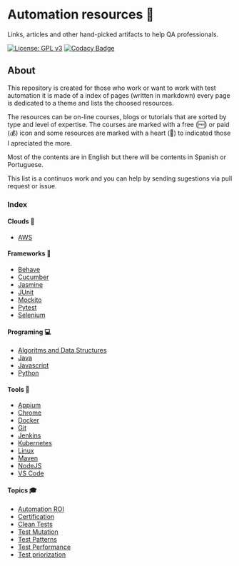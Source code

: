 # Automation resources 🤖

Links, articles and other hand-picked artifacts to help QA professionals.

[![License: GPL v3](https://img.shields.io/badge/License-GPLv3-blue.svg)](https://www.gnu.org/licenses/gpl-3.0) 
[![Codacy Badge](https://api.codacy.com/project/badge/Grade/cb911d602af6436a9fa5073616aa7815)](https://www.codacy.com/manual/edumco/automation-resources?utm_source=github.com&utm_medium=referral&utm_content=edumco/automation-resources&utm_campaign=Badge_Grade)

## About

This repository is created for those who work or want to work with test automation it is made of a index of pages (written in markdown) every page is dedicated to a theme and lists the choosed resources.

The resources can be on-line courses, blogs or tutorials that are sorted by type and level of expertise. The courses are marked with a free (🆓) or paid (💰) icon and some resources are marked with a heart (🖤) to indicated those I apreciated the more.

Most of the contents are in English but there will be contents in Spanish or Portuguese.

This list is a continuos work and you can help by sending sugestions via pull request or issue.

### Index

#### Clouds 🎯

- [AWS](clouds/aws.md)

#### Frameworks 📝

- [Behave](frameworks/behave.md)
- [Cucumber](frameworks/cucumber.md)
- [Jasmine](frameworks/jasmine.md)
- [JUnit](frameworks/junit.md)
- [Mockito](frameworks/mockito.md)
- [Pytest](frameworks/pytest.md)
- [Selenium](frameworks/selenium.md)

#### Programing 💻

- [Algoritms and Data Structures](programing/algoritms.md)
- [Java](programing/java.md)
- [Javascript](programing/javascript.md)
- [Python](programing/python.md)

#### Tools 🔨

- [Appium](tools/appium.md)
- [Chrome](tools/chrome.md)
- [Docker](tools/docker.md)
- [Git](tools/linux.md)
- [Jenkins](tools/jenkins.md)
- [Kubernetes](tools/kubernetes.md)
- [Linux](tools/git.md)
- [Maven](tools/maven.md)
- [NodeJS](tools/nodejs.md)
- [VS Code](tools/vscode.md)

#### Topics 🎓

- [Automation ROI](topics/automation-roi.md)
- [Certification](topics/certification.md)
- [Clean Tests](topics/clean-tests.md)
- [Test Mutation](topics/mutation.md)
- [Test Patterns](topics/test-patterns.md)
- [Test Performance](topics/test-performance.md)
- [Test priorization](topics/test-priorization.md)

